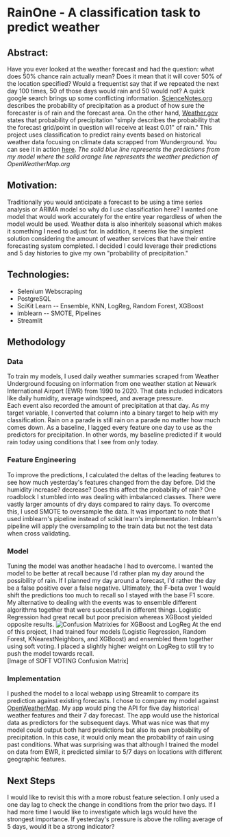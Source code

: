 # RainOne - A classification task to predict weather

## Abstract:
Have you ever looked at the weather forecast and had the question: what does 50% chance rain actually mean?
Does it mean that it will cover 50% of the location specified?  Would a frequentist say that if we repeated the next day 100 times, 50 of those days would rain and 50 would not? 
A quick google search brings up some conflicting information.  [ScienceNotes.org](https://sciencenotes.org/percent-chance-rain-mean) describes the probability of precipitation as a product of how sure the forecaster is of rain and the forecast area.  On the other hand, [Weather.gov](https://www.weather.gov/ffc/pop) states that probability of precipitation "simply describes the probability that the forecast grid/point in question will receive at least 0.01" of rain." 
This project uses classification to predict rainy events based on historical weather data focusing on climate data scrapped from Wunderground.  You can see it in action [here](https://drive.google.com/file/d/1CMlts_MTHpOTi7iND1qdTGP0xNIgBAr7/view?usp=sharing). *The solid blue line represents the predictions from my model where the solid orange line represents the weather prediction of OpenWeatherMap.org*

## Motivation:
Traditionally you would anticipate a forecast to be using a time series analysis or ARIMA model so why do I use classification here?  I wanted one model that would work accurately for the entire year regardless of when the model would be used.  Weather data is also inheritely seasonal which makes it something I need to adjust for. In addition, it seems like the simplest solution considering the amount of weather services that have their entire forecasting system completed.  I decided I could leverage their predictions and 5 day histories to give my own "probability of precipitation."  

## Technologies:
* Selenium Webscraping
* PostgreSQL
* SciKit Learn -- Ensemble, KNN, LogReg, Random Forest, XGBoost
* imblearn -- SMOTE, Pipelines
* Streamlit

## Methodology
### Data
To train my models, I used daily weather summaries scraped from Weather Underground focusing on information from one weather station at Newark International Airport (EWR) from 1990 to 2020. That data included indicators like daily humidity, average windspeed, and average pressure.  
Each event also recorded the amount of precipitation at that day.  As my target variable, I converted that column into a binary target to help with my classification.  Rain on a parade is still rain on a parade no matter how much comes down.  As a baseline, I lagged every feature one day to use as the predictors for precipitation.  In other words, my baseline predicted if it would rain today using conditions that I see from only today.  
### Feature Engineering
To improve the predictions, I calculated the deltas of the leading features to see how much yesterday's features changed from the day before.  Did the humidity increase? decrease?  Does this affect the probability of rain? 
One roadblock I stumbled into was dealing with imbalanced classes.  There were vastly larger amounts of dry days compared to rainy days.  To overcome this, I used SMOTE to oversample the data.  It was important to note that I used imblearn's pipeline instead of scikit learn's implementation.  Imblearn's pipeline will apply the oversampling to the train data but not the test data when cross validating.  
### Model
Tuning the model was another headache I had to overcome.  I wanted the model to be better at recall because I'd rather plan my day around the possibility of rain.  If I planned my day around a forecast, I'd rather the day be a false positive over a false negative.  Ultimately, the F-beta over 1 would shift the predictions too much to recall so I stayed with the base F1 score.  
My alternative to dealing with the events was to ensemble different algorithms together that were successfull in different things.  Logistic Regression had great recall but poor precision whereas XGBoost yielded opposite results. 
![Confusion Matrixies for XGBoost and LogReg](https://github.com/aauyeung19/rainOne/blob/main/Visualizations/WeatherDeck3b.png?raw=true)
At the end of this project, I had trained four models (Logistic Regression, Random Forest, KNearestNeighbors, and XGBoost) and ensembled them together using soft voting.  I placed a slightly higher weight on LogReg to still try to push the model towards recall.  
[Image of SOFT VOTING Confusion Matrix]
### Implementation
I pushed the model to a local webapp using Streamlit to compare its prediction against existing forecasts.  I chose to compare my model against [OpenWeatherMap](https://www.openweathermap.org).  My app would ping the API for five day historical weather features and their 7 day forecast.  The app would use the historical data as predictors for the subsequent days.  What was nice was that my model could output both hard predictions but also its own probability of precipitation.  In this case, it would only mean the probability of rain using past conditions.  What was surprising was that although I trained the model on data from EWR, it predicted similar to 5/7 days on locations with different geographic features.  

## Next Steps
I would like to revisit this with a more robust feature selection. I only used a one day lag to check the change in conditions from the prior two days.  If I had more time I would like to investigate which lags would have the strongest importance.  If yesterday's pressure is above the rolling average of 5 days, would it be a strong indicator? 

